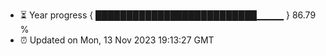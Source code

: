 - ⏳ Year progress { ██████████████████████████▁▁▁▁ } 86.79 %
- ⏰ Updated on Mon, 13 Nov 2023 19:13:27 GMT

